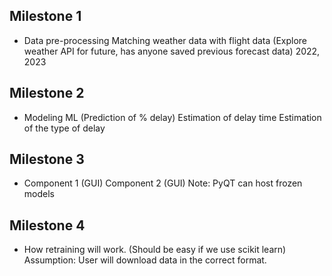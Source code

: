 ## Milestone 1
- Data pre-processing
  Matching weather data with flight data
  (Explore weather API for future, has anyone saved previous forecast data)
  2022, 2023
  
## Milestone 2
- Modeling
  ML (Prediction of % delay)
  Estimation of delay time
  Estimation of the type of delay
  
## Milestone 3
- Component 1 (GUI)
  Component 2 (GUI)
  Note: PyQT can host frozen models
  
## Milestone 4
- How retraining will work. (Should be easy if we use scikit learn)
  Assumption: User will download data in the correct format. 